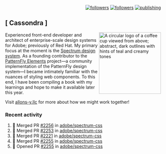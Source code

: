<p align="right"><a rel="me" href="https://front-end.social/@castastrophe">
    <img alt="followers" title="Follow me on Mastodon" src="https://img.shields.io/mastodon/follow/109297102751309835?domain=https%3A%2F%2Ffront-end.social&label=Follow&logo=mastodon&logoColor=white&style=for-the-badge&labelColor=008080&color=006969"/></a>
  <a href="https://codepen.io/castastrophe/">
    <img alt="followers" title="Follow me on CodePen" src="https://img.shields.io/badge/16-1?color=640464&labelColor=7c007c&style=for-the-badge&logo=codepen&label=Follow"/></a>
<a href="https://castastrophe.medium.com/">
    <img alt="publishing" title="View articles on Medium" src="https://img.shields.io/badge/107-1?color=666&labelColor=444&label=subscribe&logo=medium&logoColor=white&style=for-the-badge"/></a>
</p>

## [&nbsp;Cassondra&nbsp;]

<img align="right" src="https://github-production-user-asset-6210df.s3.amazonaws.com/1840295/253016758-ba468774-1cd3-42c2-8f43-947b5eeb5edf.png" height="200" alt="A circular logo of a coffee cup viewed from above; abstract, dark outlines with hints of teal and creamy tones">

Experienced front-end developer and architect of enterprise-scale design systems for Adobe; previously of Red Hat. My primary focus at the moment is the [Spectrum design system](https://github.com/adobe/spectrum-css). As a founding contributor to the [PatternFly&nbsp;Elements](https://github.com/patternfly/patternfly-elements) project&mdash;a community implementation of the PatternFly design system&mdash;I became intimately familiar with the nuances of styling web components. To this end, I have been compiling a book with my learnings and hope to make it available later this year.

Visit [allons-y.llc](http://allons-y.llc/) for more about how we might work together!

### Recent activity

<!--START_SECTION:activity-->
1. 🎉 Merged PR [#2256](https://github.com/adobe/spectrum-css/pull/2256) in [adobe/spectrum-css](https://github.com/adobe/spectrum-css)
2. 🎉 Merged PR [#2253](https://github.com/adobe/spectrum-css/pull/2253) in [adobe/spectrum-css](https://github.com/adobe/spectrum-css)
3. 🎉 Merged PR [#2221](https://github.com/adobe/spectrum-css/pull/2221) in [adobe/spectrum-css](https://github.com/adobe/spectrum-css)
4. 🎉 Merged PR [#2255](https://github.com/adobe/spectrum-css/pull/2255) in [adobe/spectrum-css](https://github.com/adobe/spectrum-css)
5. 💪 Opened PR [#2255](https://github.com/adobe/spectrum-css/pull/2255) in [adobe/spectrum-css](https://github.com/adobe/spectrum-css)
<!--END_SECTION:activity-->
